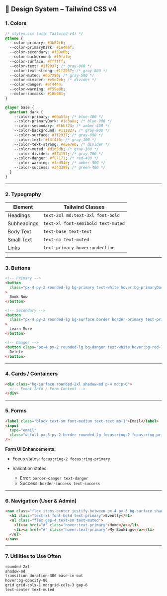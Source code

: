 ## 🎨 Design System – Tailwind CSS v4

### 1. **Colors**

```css
/* styles.css (with Tailwind v4) */
@theme {
  --color-primary: #3b82f6;
  --color-primaryDark: #1e40af;
  --color-secondary: #f59e0b;
  --color-background: #f9fafb;
  --color-surface: #ffffff;
  --color-text: #1f2937; /* gray-800 */
  --color-text-strong: #1f2937; /* gray-800 */
  --color-muted: #6b7280; /* gray-500 */
  --color-divider: #e5e7eb; /* divider */
  --color-danger: #ef4444;
  --color-warning: #f59e0b;
  --color-success: #10b981;
}

@layer base {
  @variant dark {
    --color-primary: #60a5fa; /* blue-400 */
    --color-primaryDark: #1e3a8a; /* blue-900 */
    --color-secondary: #fbbf24; /* amber-400 */
    --color-background: #111827; /* gray-900 */
    --color-surface: #1f2937; /* gray-800 */
    --color-text: #f3f4f6; /* gray-100 */
    --color-text-strong: #e5e7eb; /* divider */
    --color-muted: #d1d5db; /* gray-300 */
    --color-divider: #374151; /* gray-700 */
    --color-danger: #f87171; /* red-400 */
    --color-warning: #fcd34d; /* amber-300 */
    --color-success: #34d399; /* green-400 */
  }
}
```

---

### 2. **Typography**

| Element     | Tailwind Classes                   |
| ----------- | ---------------------------------- |
| Headings    | `text-2xl md:text-3xl font-bold`   |
| Subheadings | `text-xl font-semibold text-muted` |
| Body Text   | `text-base text-text`              |
| Small Text  | `text-sm text-muted`               |
| Links       | `text-primary hover:underline`     |

---

### 3. **Buttons**

```html
<!-- Primary -->
<button
  class="px-4 py-2 rounded-lg bg-primary text-white hover:bg-primaryDark transition"
>
  Book Now
</button>

<!-- Secondary -->
<button
  class="px-4 py-2 rounded-lg bg-surface border border-primary text-primary hover:bg-primary/10"
>
  Learn More
</button>

<!-- Danger -->
<button class="px-4 py-2 rounded-lg bg-danger text-white hover:bg-red-700">
  Delete
</button>
```

---

### 4. **Cards / Containers**

```html
<div class="bg-surface rounded-2xl shadow-md p-4 md:p-6">
  <!-- Event Info / Form Content -->
</div>
```

---

### 5. **Forms**

```html
<label class="block text-sm font-medium text-text mb-1">Email</label>
<input
  type="email"
  class="w-full px-3 py-2 border rounded-lg focus:ring-2 focus:ring-primary focus:outline-none"
/>
```

**Form UI Enhancements:**

- Focus states: `focus:ring-2 focus:ring-primary`
- Validation states:

  - Error: `border-danger text-danger`
  - Success: `border-success text-success`

---

### 6. **Navigation (User & Admin)**

```html
<nav class="flex items-center justify-between px-4 py-3 bg-surface shadow">
  <h1 class="text-xl font-bold text-primary">Evently</h1>
  <ul class="flex gap-4 text-sm text-muted">
    <li><a href="#" class="hover:text-primary">Home</a></li>
    <li><a href="#" class="hover:text-primary">My Bookings</a></li>
  </ul>
</nav>
```

---

### 7. **Utilities to Use Often**

```txt
rounded-2xl
shadow-md
transition duration-300 ease-in-out
hover:bg-opacity-80
grid grid-cols-1 md:grid-cols-3 gap-6
text-center text-muted
```

